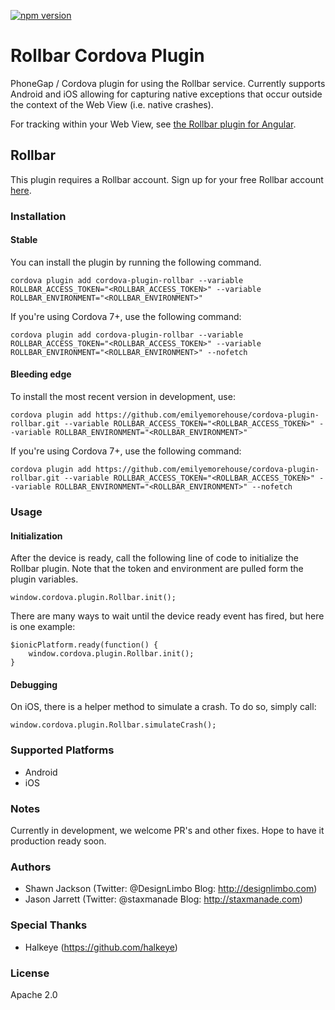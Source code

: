 [![npm version](https://badge.fury.io/js/cordova-plugin-rollbar.svg)](https://badge.fury.io/js/cordova-plugin-rollbar)


# Rollbar Cordova Plugin #

PhoneGap / Cordova plugin for using the Rollbar service. Currently supports Android and iOS allowing for capturing native exceptions that occur outside the context of the Web View (i.e. native crashes).

For tracking within your Web View, see [the Rollbar plugin for Angular](https://github.com/tandibar/ng-rollbar).

## Rollbar ##
This plugin requires a Rollbar account. Sign up for your free Rollbar account [here](https://rollbar.com/).

### Installation ###
#### Stable ####
You can install the plugin by running the following command.
```
cordova plugin add cordova-plugin-rollbar --variable ROLLBAR_ACCESS_TOKEN="<ROLLBAR_ACCESS_TOKEN>" --variable ROLLBAR_ENVIRONMENT="<ROLLBAR_ENVIRONMENT>"
```

If you're using Cordova 7+, use the following command:
```
cordova plugin add cordova-plugin-rollbar --variable ROLLBAR_ACCESS_TOKEN="<ROLLBAR_ACCESS_TOKEN>" --variable ROLLBAR_ENVIRONMENT="<ROLLBAR_ENVIRONMENT>" --nofetch
```

#### Bleeding edge ####
To install the most recent version in development, use:

```
cordova plugin add https://github.com/emilyemorehouse/cordova-plugin-rollbar.git --variable ROLLBAR_ACCESS_TOKEN="<ROLLBAR_ACCESS_TOKEN>" --variable ROLLBAR_ENVIRONMENT="<ROLLBAR_ENVIRONMENT>"
```

If you're using Cordova 7+, use the following command:

```
cordova plugin add https://github.com/emilyemorehouse/cordova-plugin-rollbar.git --variable ROLLBAR_ACCESS_TOKEN="<ROLLBAR_ACCESS_TOKEN>" --variable ROLLBAR_ENVIRONMENT="<ROLLBAR_ENVIRONMENT>" --nofetch
```

### Usage ###
#### Initialization ####
After the device is ready, call the following line of code to initialize the Rollbar plugin. Note that the token and environment are pulled form the plugin variables.

```
window.cordova.plugin.Rollbar.init();
```

There are many ways to wait until the device ready event has fired, but here is one example:

```
$ionicPlatform.ready(function() {
    window.cordova.plugin.Rollbar.init();
}
```

#### Debugging ####
On iOS, there is a helper method to simulate a crash. To do so, simply call:
```
window.cordova.plugin.Rollbar.simulateCrash();
```


### Supported Platforms ###

- Android
- iOS

### Notes ###
Currently in development, we welcome PR's and other fixes. Hope to have it production ready soon.

### Authors ###
* Shawn Jackson (Twitter: @DesignLimbo Blog: http://designlimbo.com)
* Jason Jarrett (Twitter: @staxmanade Blog: http://staxmanade.com)

### Special Thanks ###
* Halkeye (https://github.com/halkeye)

### License ###
Apache 2.0
